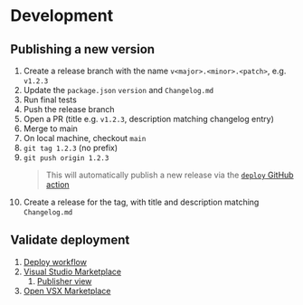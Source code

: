 # Development

## Publishing a new version

1. Create a release branch with the name `v<major>.<minor>.<patch>`, e.g. `v1.2.3`
1. Update the `package.json` `version` and `Changelog.md`
1. Run final tests
1. Push the release branch
1. Open a PR (title e.g. `v1.2.3`, description matching changelog entry)
1. Merge to main
1. On local machine, checkout `main`
1. `git tag 1.2.3` (no prefix)
1. `git push origin 1.2.3`
    > This will automatically publish a new release via the [`deploy` GitHub action](https://github.com/mark-wiemer/vscode-helloworld/actions/workflows/deploy.yml)
1. Create a release for the tag, with title and description matching `Changelog.md`

## Validate deployment

1. [Deploy workflow](https://github.com/mark-wiemer/vscode-helloworld/actions/workflows/deploy.yml)
1. [Visual Studio Marketplace](https://marketplace.visualstudio.com/items?itemName=mark-wiemer.helloworld-2022)
    1. [Publisher view](https://marketplace.visualstudio.com/manage/publishers/mark-wiemer)
1. [Open VSX Marketplace](https://open-vsx.org/extension/mark-wiemer/helloworld-2022)
